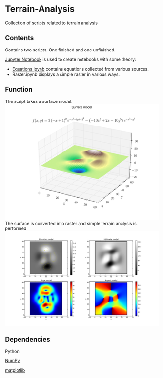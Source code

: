 # Terrain-Analysis
Collection of scripts related to terrain analysis

## Contents
Contains two scripts. One finished and one unfinished.

[Jupyter Notebook](http://jupyter.org/) is used to create notebooks with some theory:
* [Equations.ipynb](https://nbviewer.jupyter.org/github/nielsin/Terrain-Analysis/blob/master/Equations.ipynb) contains equations collected from various sources.
* [Raster.ipynb](https://nbviewer.jupyter.org/github/nielsin/Terrain-Analysis/blob/master/Raster.ipynb) displays a simple raster in various ways.

## Function
The script takes a surface model.
![Surface](surf.png)
The surface is converted into raster and simple terrain analysis is performed
![Results](result.png)

## Dependencies
[Python](https://www.python.org/)

[NumPy](http://www.numpy.org/)

[matplotlib](http://matplotlib.org/)

